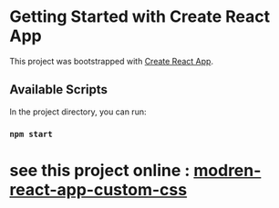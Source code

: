 # Getting Started with Create React App

This project was bootstrapped with [Create React App](https://github.com/facebook/create-react-app).

## Available Scripts

In the project directory, you can run:

### `npm start`
# see this project online : [modren-react-app-custom-css](https://modren-react-app-custom-css.vercel.app/)
